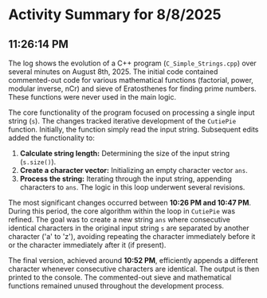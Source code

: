 # Activity Summary for 8/8/2025

## 11:26:14 PM
The log shows the evolution of a C++ program (`C_Simple_Strings.cpp`) over several minutes on August 8th, 2025.  The initial code contained commented-out code for various mathematical functions (factorial, power, modular inverse, nCr) and sieve of Eratosthenes for finding prime numbers.  These functions were never used in the main logic.

The core functionality of the program focused on processing a single input string (`s`). The changes tracked iterative development of the `CutiePie` function.  Initially, the function simply read the input string. Subsequent edits added the functionality to:

1. **Calculate string length:**  Determining the size of the input string (`s.size()`).
2. **Create a character vector:** Initializing an empty character vector `ans`.
3. **Process the string:** Iterating through the input string, appending characters to `ans`. The logic in this loop underwent several revisions.

The most significant changes occurred between **10:26 PM and 10:47 PM**. During this period, the core algorithm within the loop in `CutiePie`  was refined. The goal was to create a new string `ans` where consecutive identical characters in the original input string `s` are separated by another character ('a' to 'z'), avoiding repeating the character immediately before it or the character immediately after it (if present).

The final version, achieved around **10:52 PM**, efficiently appends a different character whenever consecutive characters are identical. The output is then printed to the console.  The commented-out sieve and mathematical functions remained unused throughout the development process.
